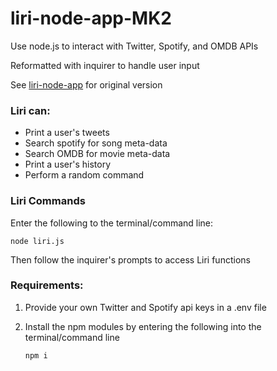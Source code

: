 # liri-node-app-MK2
Use node.js to interact with Twitter, Spotify, and OMDB APIs

Reformatted with inquirer to handle user input

See [liri-node-app](https://github.com/davidlatuno/liri-node-app) for original version

### Liri can:
 - Print a user's tweets
 - Search spotify for song meta-data
 - Search OMDB for movie meta-data
 - Print a user's history
 - Perform a random command

### Liri Commands

Enter the following to the terminal/command line:

```
node liri.js
```

Then follow the inquirer's prompts to access Liri functions

### Requirements:

 1. Provide your own Twitter and Spotify api keys in a .env file

 2. Install the npm modules by entering the following into the terminal/command line
    ```
    npm i
    ```